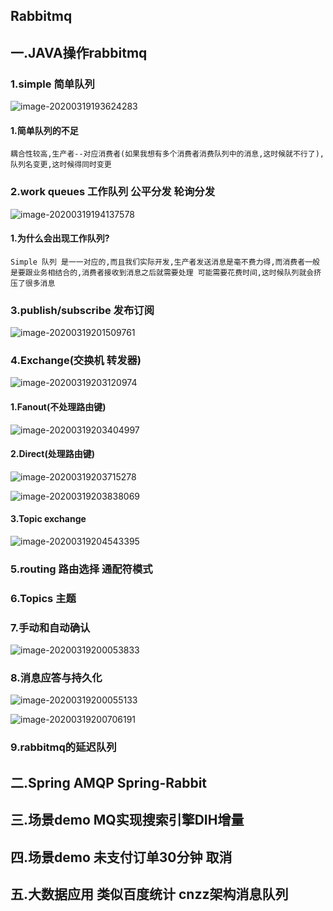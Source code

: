 ## Rabbitmq

## 一.JAVA操作rabbitmq

### 1.simple 简单队列

![image-20200319193624283](C:\Users\Dehan.Gao\AppData\Roaming\Typora\typora-user-images\image-20200319193624283.png)



#### 1.简单队列的不足

~~~
耦合性较高,生产者--对应消费者(如果我想有多个消费者消费队列中的消息,这时候就不行了),队列名变更,这时候得同时变更
~~~



### 2.work queues  工作队列 公平分发 轮询分发

![image-20200319194137578](C:\Users\Dehan.Gao\AppData\Roaming\Typora\typora-user-images\image-20200319194137578.png)

#### 1.为什么会出现工作队列?

~~~
Simple 队列 是一一对应的,而且我们实际开发,生产者发送消息是毫不费力得,而消费者一般是要跟业务相结合的,消费者接收到消息之后就需要处理 可能需要花费时间,这时候队列就会挤压了很多消息
~~~



### 3.publish/subscribe 发布订阅

![image-20200319201509761](C:\Users\Dehan.Gao\AppData\Roaming\Typora\typora-user-images\image-20200319201509761.png)

### 4.Exchange(交换机 转发器)

![image-20200319203120974](C:\Users\Dehan.Gao\AppData\Roaming\Typora\typora-user-images\image-20200319203120974.png)

#### 1.Fanout(不处理路由键)

![image-20200319203404997](C:\Users\Dehan.Gao\AppData\Roaming\Typora\typora-user-images\image-20200319203404997.png)



#### 2.Direct(处理路由键)

![image-20200319203715278](C:\Users\Dehan.Gao\AppData\Roaming\Typora\typora-user-images\image-20200319203715278.png)



![image-20200319203838069](C:\Users\Dehan.Gao\AppData\Roaming\Typora\typora-user-images\image-20200319203838069.png)



#### 3.Topic exchange

![image-20200319204543395](C:\Users\Dehan.Gao\AppData\Roaming\Typora\typora-user-images\image-20200319204543395.png)

### 5.routing 路由选择  通配符模式



### 6.Topics 主题

### 7.手动和自动确认

![image-20200319200053833](C:\Users\Dehan.Gao\AppData\Roaming\Typora\typora-user-images\image-20200319200053833.png)

### 8.消息应答与持久化

![image-20200319200055133](C:\Users\Dehan.Gao\AppData\Roaming\Typora\typora-user-images\image-20200319200055133.png)





![image-20200319200706191](C:\Users\Dehan.Gao\AppData\Roaming\Typora\typora-user-images\image-20200319200706191.png)

### 9.rabbitmq的延迟队列

## 二.Spring AMQP Spring-Rabbit



## 三.场景demo  MQ实现搜索引擎DIH增量



## 四.场景demo 未支付订单30分钟 取消



## 五.大数据应用 类似百度统计 cnzz架构消息队列